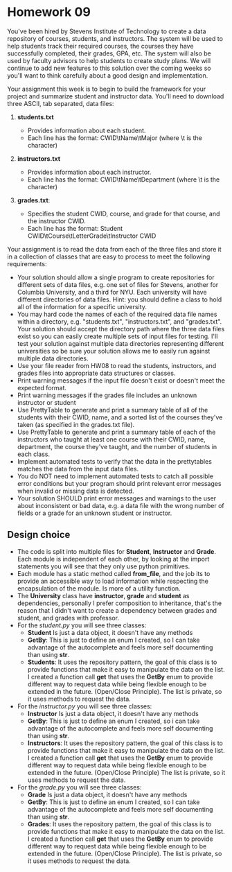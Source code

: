 # Homework 09 
You've been hired by Stevens Institute of Technology to create a data 
repository of courses, students, and instructors.  The system will be used to 
help students track their required courses, the courses they have successfully 
completed, their grades,  GPA, etc.  The system will also be used by faculty
advisors to help students to create study plans.  We will continue to add new 
features to this solution over the coming weeks so you'll want to think 
carefully about a good design and implementation.  

Your assignment this week is to begin to build the framework for your project 
and summarize student and instructor data.  You'll need to download three 
ASCII, tab separated,  data files:

1. **students.txt** 
   - Provides information about each student.
   - Each line has the format: CWID\tName\tMajor (where \t is the <tab> character)

2. **instructors.txt**
   - Provides information about each instructor. 
   - Each line has the format: CWID\tName\tDepartment (where \t is 
     the <tab> character)

3. **grades.txt**: 
   - Specifies the student CWID, course, and grade for that course, and the 
   instructor CWID. 
   - Each line has the format: Student CWID\tCourse\tLetterGrade\tInstructor
     CWID

Your assignment is to read the data from each of the three files and store it 
in a collection of classes that are easy to process to meet the 
following requirements:

- Your solution should allow a single program to create repositories for 
  different sets of data files, e.g. one set of files for Stevens, another for 
  Columbia University, and a third for NYU. Each university will have different 
  directories of data files.   Hint: you should define a class to hold all of 
  the information for a specific university.
- You may hard code the names of each of the required data file names within a 
  directory, e.g. "students.txt", "instructors.txt", and "grades.txt". Your 
  solution should accept the directory path where the three data files exist 
  so you can easily create multiple sets of input files for testing. I'll test 
  your solution against multiple data directories representing different 
  universities so be sure your solution allows me to easily run against 
  multiple data directories.
- Use your file reader  from HW08 to read the students, instructors, and grades 
  files into appropriate data structures or classes.
- Print warning messages if the input file doesn't exist or doesn't meet the 
  expected format. 
- Print warning messages if the grades file includes an unknown instructor or 
  student
- Use PrettyTable to generate and print a summary table of all of the students 
  with their CWID, name, and a sorted list of the courses they've taken (as 
  specified in the grades.txt file).  
- Use PrettyTable to generate and print a summary table of each of the 
  instructors who taught at least one course with their CWID, name, department, 
  the course they've taught, and the number of students in each class. 
- Implement automated tests to verify that the data in the prettytables 
  matches the data from the input data files. 
- You do NOT need to implement automated tests to catch all possible error 
  conditions but your program should print relevant error messages when invalid 
  or missing data is detected.
- Your solution SHOULD print error messages and warnings to the user about 
  inconsistent or bad data, e.g. a data file with the wrong number of fields or 
  a grade for an unknown student or instructor.
  
## Design choice
- The code is split into multiple files for **Student**, **Instructor** 
  and **Grade**. Each module is independent of each other, by looking at the
  import statements you will see that they only use python primitives.
- Each module has a static method called **from_file**, and the job its to 
  provide an accessible way to load information while respecting the 
  encapsulation of the module. Is more of a utility function.
- The **University** class have **instructor**, **grade** and **student** as 
  dependencies, personally I prefer composition to inheritance, that's the 
  reason that I didn't want to create a dependency between grades and student,
  and grades with professor.
- For the *student.py* you will see three classes:
  - **Student** Is just a data object, it doesn't have any methods
  - **GetBy**: This is just to define an enum I created, so I can take 
    advantage of the autocomplete and feels more self documenting than 
    using **str**.
  - **Students**: It uses the repository pattern, the goal of this class is to 
    provide functions that make it easy to manipulate the data on the list. I 
    created a function call **get** that uses the **GetBy** enum to provide 
    different way to request data while being flexible enough to be extended 
    in the future. (Open/Close Principle). The list is private, so it uses 
    methods to request the data.
- For the *instructor.py* you will see three classes:
  - **Instructor** Is just a data object, it doesn't have any methods
  - **GetBy**: This is just to define an enum I created, so i can take 
    advantage of the autocomplete and feels more self documenting than 
    using **str**.
  - **Instructors**: It uses the repository pattern, the goal of this 
    class is to provide functions that make it easy to manipulate the 
    data on the list. I created a function call **get** that uses the 
    **GetBy** enum to provide different way to request data while being 
    flexible enough to be extended in the future. (Open/Close Principle)
    The list is private, so it uses methods to request the data.
- For the *grade.py* you will see three classes:
  - **Grade** Is just a data object, it doesn't have any methods
  - **GetBy**: This is just to define an enum I created, so I can take 
    advantage of the autocomplete and feels more self documenting than 
    using **str**.
  - **Grades**: It uses the repository pattern, the goal of this class is to 
    provide functions that make it easy to manipulate the data on the list. I 
    created a function call **get** that uses the **GetBy** enum to provide 
    different way to request data while being flexible enough to be extended 
    in the future. (Open/Close Principle). The list is private, so it uses 
    methods to request the data.